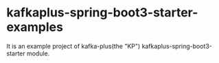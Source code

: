 # kafkaplus-spring-boot3-starter-examples
It is an example project of kafka-plus(the "KP") kafkaplus-spring-boot3-starter module.
